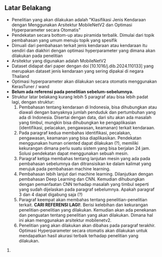 ## Latar Belakang
- Penelitian yang akan dilakukan adalah "Klasifikasi Jenis Kendaraan dengan Menggunakan Arsitektur MobileNetV2 dan Optimasi Hyperparameter secara Otomatis"
- Pendekatan secara bottom-up atau piramida terbalik. Dimulai dari topik pembahasan yang umum menuju topik yang spesifik
- Dimuali dari pembahasan terkait jenis kendaraan atau kendaraan itu sendiri dan diakhiri dengan optimasi hyperparameter yang dimana akan dilakukan pada penelitian
- Arsitektur yang digunakan adalah MobileNetV2
- Dataset didapat dari paper dengan doi [10.1016/j.dib.2024.110133] yang merupakan dataset jenis kendaraan yang sering dipakai di negara Thailand
- Optimasi hyperparameter akan dilakukan secara otomatis menggunakan KerasTuner / wand
- **Belum ada referensi pada penelitian sebelum-sebelumnya.** 
- Struktur latar belakang kurang lebih 5 paragraf atau bisa lebih padat lagi, dengan struktur:
	1. Pembahasan tentang kendaraan di Indonesia, bisa dihubungkan atau diawali dengan banyaknya jumlah penduduk dan pertumbuhan yang ada di Indonesia.  Disertai dengan data, dari situ akan ada masalah yang timbul, mungkin bisa dihubungkan ke pengaplikasian (identifikasi, pelacakan, pengawasan, keamanan) terkait kendaraan.
	2. Pada paragraf kedua membahas identifikasi, pecalakan, pengawasan, keamanan yang bisa diaplikasikan. Pendekatan menggunakan human oriented dapat dilakukan (?), memiliki kekurangan dimana perlu suatu sistem yang bisa berjalan 24 jam. Solusi pendekatan dapat menggunakan sebuah mesin.
	3. Paragraf ketiga membahas tentang lanjutan mesin yang ada pada pembahasan sebelumnya dan ditransisikan ke dalam kalimat yang merujuk pada pembahasan machine learning.
	4. Pembahasan lebih lanjut dari machine learning. Dilanjutkan dengan pembahasan Deep Learning dan CNN.  Kemudian dihubungkan dengan pemanfaatan CNN terhadap masalah yang timbul seperti yang sudah dijelaskan pada paragraf sebelumnya. Apakah paragraf 3 dan 4 dapat digabung saja (?)
	5. Paragraf keempat akan membahas tentang penelitian-penelitian terkait. **CARI REFERENSI LAGI!**. Berisi kelebihan dan kekurangan penelitian-penelitian yang dilakukan. Kemudian akan ada penekanan dan penguatan tentang penelitian yang akan dilakukan. Dimana hal ini akan menggunakan arsitektur mobilenetv2.
	6. Penelitian yang akan dilakukan akan dibahas pada paragraf terakhir. Optimasi Hyperparameter secara otomatis akan dilakukan untuk mendapatkan hasil akurasi terbaik terhadap penelitian yang dilakukan.
1. 